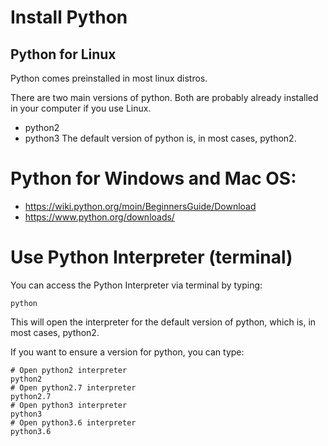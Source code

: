 
# Install Python

## Python for Linux

Python comes preinstalled in most linux distros.

There are two main versions of python. Both are probably already installed in your computer if you use Linux.
- python2
- python3
The default version of python is, in most cases, python2.

# Python for Windows and Mac OS:

- https://wiki.python.org/moin/BeginnersGuide/Download
- https://www.python.org/downloads/


# Use Python Interpreter (terminal)

You can access the Python Interpreter via terminal by typing:
```shell
python
```
This will open the interpreter for the default version of python, which is, in most cases, python2. 

If you want to ensure a version for python, you can type:
```shell
# Open python2 interpreter
python2
# Open python2.7 interpreter
python2.7
# Open python3 interpreter
python3
# Open python3.6 interpreter
python3.6
```
